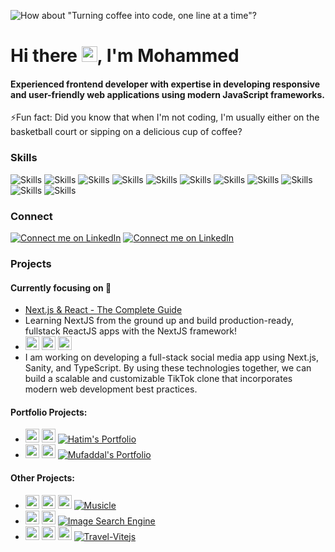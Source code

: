 ![How about "Turning coffee into code, one line at a time"?](https://res.cloudinary.com/dis7zaqcb/image/upload/q_auto,f_auto,fl_progressive/v1685375915/Github/coverpic_oo1c9h.jpg)
# Hi there <img src="https://media.giphy.com/media/hvRJCLFzcasrR4ia7z/giphy.gif" width="25px"/>, I'm Mohammed
<!-- [<img src='https://cdn.jsdelivr.net/npm/simple-icons@3.0.1/icons/gmail.svg' alt='linkedin' height='40'>](https://www.linkedin.com/in/https://www.linkedin.com/in/mohammed-segval-466069162//)   -->
#### Experienced frontend developer with expertise in developing responsive and user-friendly web applications using modern JavaScript frameworks.

⚡Fun fact: Did you know that when I'm not coding, I'm usually either on the basketball court or sipping on a delicious cup of coffee? 

### Skills
<!-- [![My Skills](https://skillicons.dev/icons?i=react,js,ts,html,css,redux,next)](https://skillicons.dev) -->

![Skills](https://img.shields.io/badge/-React-%2361DAFB?style=for-the-badge&logo=react&logoColor=black)
![Skills](https://img.shields.io/badge/-javascript-%23F7DF1E?style=for-the-badge&logo=javascript&logoColor=black)
![Skills](https://img.shields.io/badge/-typescript-%233178C6?style=for-the-badge&logo=typescript&logoColor=black)
![Skills](https://img.shields.io/badge/-redux-%23764ABC?style=for-the-badge&logo=redux&logoColor=black)
![Skills](https://img.shields.io/badge/-NEXT-%23000000?style=for-the-badge&logo=Next.js&logoColor=white)
![Skills](https://img.shields.io/badge/-HTML-%23E34F26?style=for-the-badge&logo=HTML5&logoColor=black)
![Skills](https://img.shields.io/badge/-CSS-%231572B6?style=for-the-badge&logo=CSS3&logoColor=black)
![Skills](https://img.shields.io/badge/-Bootstrap-%237952B3?style=for-the-badge&logo=bootstrap&logoColor=black)
![Skills](https://img.shields.io/badge/-Tailwind%20Css-%2306B6D4?style=for-the-badge&logo=tailwindcss&logoColor=black)
![Skills](https://img.shields.io/badge/-Material-%23007FFF?style=for-the-badge&logo=mui&logoColor=black)
![Skills](https://img.shields.io/badge/-Vite-%23646CFF?style=for-the-badge&logo=vite&logoColor=white)

### Connect
[![Connect me on LinkedIn](https://img.shields.io/badge/-LinkedIn-%230A66C2?style=for-the-badge&logo=linkedin&logoColor=white&logoWidth=40&logoHeight=100)](https://www.linkedin.com/in/mohammed-segval-466069162/)
[![Connect me on LinkedIn](https://img.shields.io/badge/-GMAIL-%23EA4335?style=for-the-badge&logo=gmail&logoColor=white&logoWidth=40&logoHeight=100)](mailto:mohammedsegval53@gmail.com)

### Projects
 #### Currently focusing on 🔭
 - [Next.js & React - The Complete Guide](https://www.udemy.com/course/nextjs-react-the-complete-guide/)
 - Learning NextJS from the ground up and build production-ready, fullstack ReactJS apps with the NextJS framework!
 - <img height="22" width="22" src="https://cdn.simpleicons.org/nextdotjs/000000/white" /> <img height="22" width="22" src="https://cdn.simpleicons.org/tailwindcss/06B6D4/white" /> <img height="22" width="22" src="https://cdn.simpleicons.org/typescript/3178C6/white" />
 - I am working on developing a full-stack social media app using Next.js, Sanity, and TypeScript. By using these technologies together, we can build a scalable and customizable TikTok clone that incorporates modern web development best practices.
 #### Portfolio Projects:
 - <img height="22" width="22" src="https://cdn.simpleicons.org/react/%2361DAFB" /> <img height="22" width="22" src="https://cdn.simpleicons.org/bootstrap/%237952B3" /> [![Hatim's Portfolio](https://img.shields.io/badge/Hatim's%20Portfolio-Click%20me!-lightgrey?style=flat-square)](https://hatim-namakwala.netlify.app/)
 - <img height="22" width="22" src="https://cdn.simpleicons.org/next.js/%2300000" /> <img height="22" width="22" src="https://cdn.simpleicons.org/tailwindcss/%2306B6D4" /> [![Mufaddal's Portfolio](https://img.shields.io/badge/Mufaddal's%20Portfolio-Click%20me!-lightgrey?style=flat-square)](https://mufaddal-materwala.vercel.app/)

 #### Other Projects:
 - <img height="22" width="22" src="https://cdn.simpleicons.org/react/%2361DAFB" /> <img height="22" width="22" src="https://cdn.simpleicons.org/tailwindcss/%2306B6D4" /> <img height="22" width="22" src="https://cdn.simpleicons.org/redux/%23764ABC" /> [![Musicle](https://img.shields.io/badge/Musicle-Click%20me!-lightgrey?style=flat-square)](https://musicle-app.netlify.app/)
 - </pre><img height="22" width="22" src="https://cdn.simpleicons.org/react/%2361DAFB" /> <img height="22" width="22" src="https://cdn.simpleicons.org/CSS3/%231572B6" /> [![Image Search Engine](https://img.shields.io/badge/Image%20Search%20Engine-Click%20me!-lightgrey?style=flat-square)](https://image-search-engine-by-mh.netlify.app/)
 - <img height="22" width="22" src="https://cdn.simpleicons.org/vite/%23646CFF" /> <img height="22" width="22" src="https://cdn.simpleicons.org/react/%2361DAFB" /> <img height="22" width="22" src="https://cdn.simpleicons.org/tailwindcss/%2306B6D4" /> [![Travel-Vitejs](https://img.shields.io/badge/Travel%20Website-Vite%20JS-lightgrey?style=flat-square)](https://travel-vitejs.vercel.app/)

<!-- ### Stats
![GitHub streak stats](https://streak-stats.demolab.com/?user=mhsegval) -->
